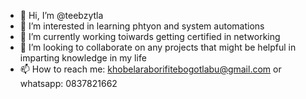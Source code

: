 - 👋 Hi, I’m @teebzytla
- 👀 I’m interested in learning phtyon and system automations 
- 🌱 I’m currently working toiwards getting certified in networking 
- 💞️ I’m looking to collaborate on any projects that might be helpful in imparting knowledge in my life 
- 📫 How to reach me: khobelaraborifitebogotlabu@gmail.com or whatsapp: 0837821662

<!---
teebzytla/teebzytla is a ✨ special ✨ repository because its `README.md` (this file) appears on your GitHub profile.
You can click the Preview link to take a look at your changes.
--->
